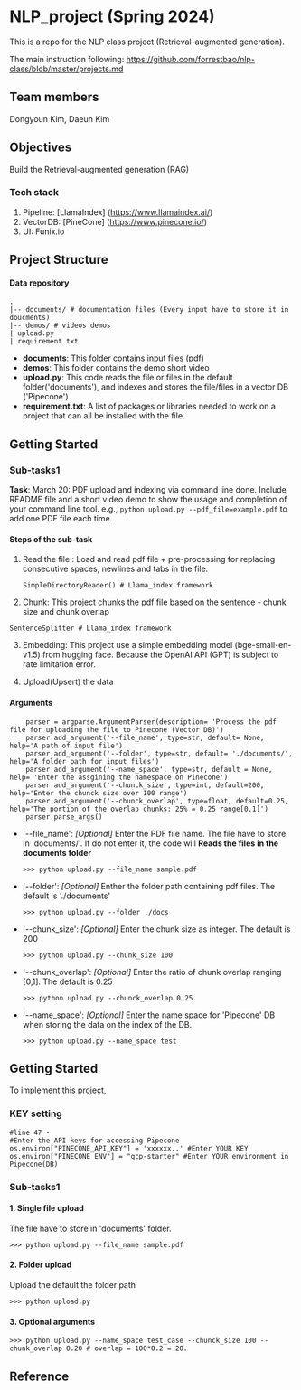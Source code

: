 # NLP_project (Spring 2024)
This is a repo for the NLP class project (Retrieval-augmented generation).
 
The main instruction following: https://github.com/forrestbao/nlp-class/blob/master/projects.md
## Team members
Dongyoun Kim, Daeun Kim

## Objectives
Build the Retrieval-augmented generation (RAG)
### Tech stack
1. Pipeline: [LlamaIndex] (https://www.llamaindex.ai/)
2. VectorDB: [PineCone]  (https://www.pinecone.io/)
3. UI: Funix.io

## Project Structure

#### Data repository
```
.
|-- documents/ # documentation files (Every input have to store it in doucments)
|-- demos/ # videos demos
| upload.py
| requirement.txt

```
- **documents**: This folder contains input files (pdf)
- **demos**: This folder contains the demo short video
- **upload.py**: This code reads the file or files in the default folder('documents'), and indexes and stores the file/files in a vector DB ('Pipecone').
- **requirement.txt**: A list of packages or libraries needed to work on a project that can all be installed with the file.


## Getting Started

### Sub-tasks1
**Task**: March 20: PDF upload and indexing via command line done. Include README file and a short video demo to show the usage and completion of your command line tool. e.g., `python upload.py --pdf_file=example.pdf` to add one PDF file each time. 

#### Steps of the sub-task
1. Read the file : Load and read pdf file + pre-processing for replacing consecutive spaces, newlines and tabs in the file.
    ```
    SimpleDirectoryReader() # Llama_index framework
    ```
2. Chunk: This project chunks the pdf file based on the sentence - chunk size and chunk overlap
```
SentenceSplitter # Llama_index framework
```

3. Embedding: This project use a simple embedding model (bge-small-en-v1.5) from hugging face. Because the OpenAI API (GPT) is subject to rate limitation error.

4. Upload(Upsert) the data

#### Arguments
```
    parser = argparse.ArgumentParser(description= 'Process the pdf file for uploading the file to Pinecone (Vector DB)')
    parser.add_argument('--file_name', type=str, default= None, help='A path of input file')
    parser.add_argument('--folder', type=str, default= './documents/', help='A folder path for input files')
    parser.add_argument('--name_space', type=str, default = None, help= 'Enter the assgining the namespace on Pinecone')
    parser.add_argument('--chunck_size', type=int, default=200, help='Enter the chunck size over 100 range')
    parser.add_argument('--chunck_overlap', type=float, default=0.25, help='The portion of the overlap chunks: 25% = 0.25 range[0,1]')
    parser.parse_args()
```

* '--file_name': *[Optional]* Enter the PDF file name. The file have to store in 'documents/'.  If do not enter it, the code will **Reads the files in the documents folder**

    ```
    >>> python upload.py --file_name sample.pdf
    ```  

* '--folder': *[Optional]* Enther the folder path containing pdf files. The default is './documents'

    ```
    >>> python upload.py --folder ./docs
    ```

* '--chunk_size': *[Optional]* Enter the chunk size as integer. The default is 200

    ```
    >>> python upload.py --chunk_size 100
    ```

* '--chunk_overlap': *[Optional]* Enter the ratio of chunk overlap ranging [0,1]. The default is 0.25
 
    ```
    >>> python upload.py --chunck_overlap 0.25
    ```

* '--name_space': *[Optional]* Enter the name space for 'Pipecone' DB when storing the data on the index of the DB.

    ```
    >>> python upload.py --name_space test
    ```

## Getting Started
To implement this project,

### KEY setting
```
#line 47 -  
#Enter the API keys for accessing Pipecone
os.environ["PINECONE_API_KEY"] = 'xxxxxx..' #Enter YOUR KEY
os.environ["PINECONE_ENV"] = "gcp-starter" #Enter YOUR environment in Pipecone(DB)
``` 

### Sub-tasks1
#### 1. Single file upload
The file have to store in 'documents' folder.

```
>>> python upload.py --file_name sample.pdf
```

#### 2. Folder upload
Upload the default the folder path

```
>>> python upload.py
```
#### 3. Optional arguments
 
```
>>> python upload.py --name_space test_case --chunck_size 100 --chunk_overlap 0.20 # overlap = 100*0.2 = 20.
```


## Reference